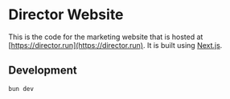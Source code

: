 # Director Website

This is the code for the marketing website that is hosted at [https://director.run](https://director.run). It is built using [Next.js](https://nextjs.org).

## Development

```bash
bun dev
```
